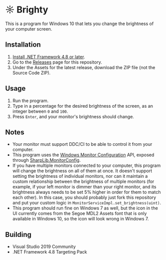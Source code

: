☼ Brighty
=======

This is a program for Windows 10 that lets you change the brightness of your computer screen.

## Installation
1. [Install .NET Framework 4.8 or later](https://dotnet.microsoft.com/download/dotnet-framework).
1. Go to the [Releases](https://github.com/Aldaviva/Brighty/releases) page for this repository.
1. Under the Assets for the latest release, download the ZIP file (not the Source Code ZIP).

## Usage
1. Run the program.
1. Type in a percentage for the desired brightness of the screen, as an integer between `0` and `100`.
1. Press `Enter`, and your monitor's brightness should change.

## Notes
- Your monitor must support DDC/CI to be able to control it from your computer.
- This program uses the [Windows Monitor Configuration](https://docs.microsoft.com/en-us/windows/win32/monitor/monitor-configuration?redirectedfrom=MSDN) API, exposed through [SharpLib.MonitorConfig](https://github.com/Slion/SharpLibMonitorConfig).
- If you have multiple monitors connected to your computer, this program will change the brightness on all of them at once. It doesn't support setting the brightness of individual monitors, nor can it maintain a custom relationship between the brightness of multiple monitors (for example, if your left monitor is dimmer than your right monitor, and its brightness always needs to be set 5% higher in order for them to match each other). In this case, you should probably just fork this repository and put your custom logic in `MonitorServiceImpl.set_brightness(uint)`.
- This program should run fine on Windows 7 as well, but the icon in the UI currently comes from the Segoe MDL2 Assets font that is only available in Windows 10, so the icon will look wrong in Windows 7.

## Building
- Visual Studio 2019 Community
- .NET Framework 4.8 Targeting Pack